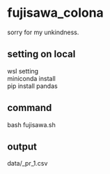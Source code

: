 # fujisawa_colona
sorry for my unkindness.

## setting on local
wsl setting  
miniconda install  
pip install pandas  

## command
bash fujisawa.sh

## output
data/<date>_pr_1.csv
